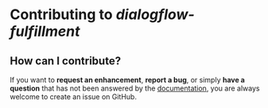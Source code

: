 # Contributing to _dialogflow-fulfillment_

## How can I contribute?

If you want to **request an enhancement**, **report a bug**, or simply
**have a question** that has not been answered by the
[documentation](https://dialogflow-fulfillment.readthedocs.io/), you are always
welcome to create an issue on GitHub.

